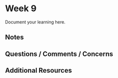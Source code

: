# Week 9

Document your learning here.

## Notes

## Questions / Comments / Concerns

## Additional Resources

